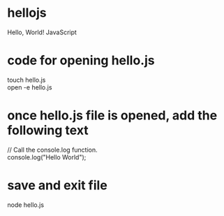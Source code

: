 # hellojs
Hello, World! JavaScript


# code for opening hello.js 
touch hello.js  
open -e hello.js  
# once hello.js file is opened, add the following text
// Call the console.log function.  
console.log("Hello World");  

# save and exit file

node hello.js
